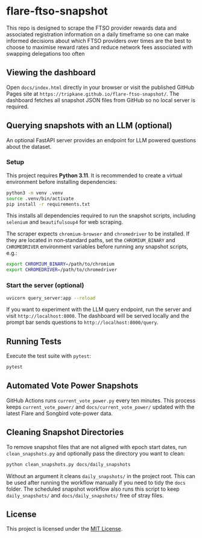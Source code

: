 # flare-ftso-snapshot
This repo is designed to scrape the FTSO provider rewards data and associated registration information on a daily timeframe so one can make informed decisions about which FTSO providers over times are the best to choose to maximise reward rates and reduce network fees associated with swapping delegations too often

## Viewing the dashboard

Open `docs/index.html` directly in your browser or visit the published GitHub
Pages site at `https://tripkane.github.io/flare-ftso-snapshot/`. The dashboard
fetches all snapshot JSON files from GitHub so no local server is required.

## Querying snapshots with an LLM (optional)

An optional FastAPI server provides an endpoint for LLM powered questions about
the dataset.

### Setup
This project requires **Python 3.11**. It is recommended to create a virtual
environment before installing dependencies:

```bash
python3 -m venv .venv
source .venv/bin/activate
pip install -r requirements.txt
```
This installs all dependencies required to run the snapshot scripts,
including `selenium` and `beautifulsoup4` for web scraping.

The scraper expects `chromium-browser` and `chromedriver` to be installed.
If they are located in non‑standard paths, set the `CHROMIUM_BINARY` and
`CHROMEDRIVER` environment variables before running any snapshot scripts, e.g.:

```bash
export CHROMIUM_BINARY=/path/to/chromium
export CHROMEDRIVER=/path/to/chromedriver
```

### Start the server (optional)

```bash
uvicorn query_server:app --reload
```


If you want to experiment with the LLM query endpoint, run the server and visit
`http://localhost:8000`. The dashboard will be served locally and the prompt bar
sends questions to `http://localhost:8000/query`.


## Running Tests

Execute the test suite with `pytest`:

```bash
pytest
```

## Automated Vote Power Snapshots

GitHub Actions runs `current_vote_power.py` every ten minutes. This process keeps `current_vote_power/` and `docs/current_vote_power/` updated with the latest Flare and Songbird vote-power data.

## Cleaning Snapshot Directories

To remove snapshot files that are not aligned with epoch start dates, run
`clean_snapshots.py` and optionally pass the directory you want to clean:

```bash
python clean_snapshots.py docs/daily_snapshots
```

Without an argument it cleans `daily_snapshots/` in the project root. This can
be used after running the workflow manually if you need to tidy the `docs`
folder. The scheduled snapshot workflow also runs this script to keep
`daily_snapshots/` and `docs/daily_snapshots/` free of stray files.

## License

This project is licensed under the [MIT License](LICENSE).


